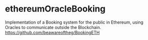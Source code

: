 # ethereumOracleBooking

Implementation of a Booking system for the public in Ethereum, using Oracles to communicate outside the Blockchain.
https://github.com/beawareoftheg/BookingETH
